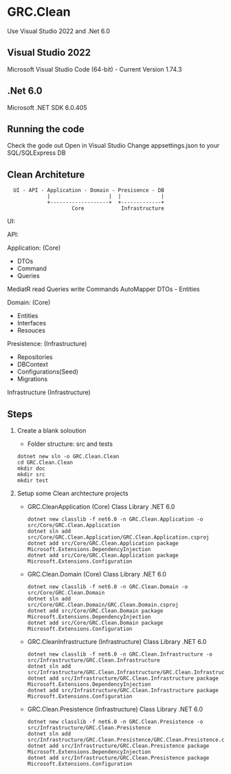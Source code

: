 # GRC.Clean
 Use Visual Studio 2022 and .Net 6.0

## Visual Studio 2022
 Microsoft Visual Studio Code (64-bit) - Current
 Version 1.74.3

## .Net 6.0
 Microsoft .NET SDK 6.0.405

## Running the code
 Check the gode out
 Open in Visual Studio
 Change appsettings.json to your SQL/SQLExpress DB


 ## Clean Architeture

``` 
  UI - API - Application - Domain - Presisence - DB
             |                   |  |             |
             +-------------------+  +-------------+
                     Core            Infrastructure
```
  UI:

  API:

  Application: (Core)
  - DTOs
  - Command
  - Queries

  MediatR
  read Queries
  write Commands
  AutoMapper
  DTOs - Entities

  Domain: (Core)
  - Entities
  - Interfaces
  - Resouces

  Presistence: (Infrastructure)
  - Repositories
  - DBContext
  - Configurations(Seed)
  - Migrations

  Infrastructure (Infrastructure)


 ## Steps

 1. Create a blank soloution
    - Folder structure: src and tests
    ```
    dotnet new sln -o GRC.Clean.Clean
    cd GRC.Clean.Clean
    mkdir doc
    mkdir src
    mkdir test
    ```    

 2. Setup some Clean archtecture projects
    - GRC.CleanApplication (Core)
       Class Library .NET 6.0
       ```
       dotnet new classlib -f net6.0 -n GRC.Clean.Application -o src/Core/GRC.Clean.Application
       dotnet sln add src/Core/GRC.Clean.Application/GRC.Clean.Application.csproj
       dotnet add src/Core/GRC.Clean.Application package Microsoft.Extensions.DependencyInjection
       dotnet add src/Core/GRC.Clean.Application package Microsoft.Extensions.Configuration
       ```
    - GRC.Clean.Domain (Core)
       Class Library .NET 6.0
       ```
       dotnet new classlib -f net6.0 -n GRC.Clean.Domain -o src/Core/GRC.Clean.Domain
       dotnet sln add src/Core/GRC.Clean.Domain/GRC.Clean.Domain.csproj
       dotnet add src/Core/GRC.Clean.Domain package Microsoft.Extensions.DependencyInjection
       dotnet add src/Core/GRC.Clean.Domain package Microsoft.Extensions.Configuration
       ```       
    - GRC.CleanInfrastructure (Infrastructure)
       Class Library .NET 6.0
       ```
       dotnet new classlib -f net6.0 -n GRC.Clean.Infrastructure -o src/Infrastructure/GRC.Clean.Infrastructure
       dotnet sln add src/Infrastructure/GRC.Clean.Infrastructure/GRC.Clean.Infrastructure.csproj
       dotnet add src/Infrastructure/GRC.Clean.Infrastructure package Microsoft.Extensions.DependencyInjection
       dotnet add src/Infrastructure/GRC.Clean.Infrastructure package Microsoft.Extensions.Configuration

       ```              
    - GRC.Clean.Presistence (Infrastructure)
       Class Library .NET 6.0
       ```
       dotnet new classlib -f net6.0 -n GRC.Clean.Presistence -o src/Infrastructure/GRC.Clean.Presistence
       dotnet sln add src/Infrastructure/GRC.Clean.Presistence/GRC.Clean.Presistence.csproj
       dotnet add src/Infrastructure/GRC.Clean.Presistence package Microsoft.Extensions.DependencyInjection
       dotnet add src/Infrastructure/GRC.Clean.Presistence package Microsoft.Extensions.Configuration

       ```      


















































































































































































































































































































































































































































































































































































































































































































































































































































































































































































































































































































































































































































































































































































































































































































































































































































































































































































































































































































































































































































































































































































































































































































































































































































































































































































































































































